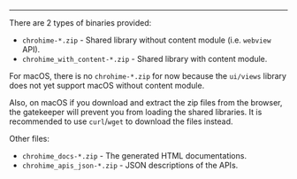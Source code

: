 ---

There are 2 types of binaries provided:

* `chrohime-*.zip` - Shared library without content module (i.e. `webview` API).
* `chrohime_with_content-*.zip` - Shared library with content module.

For macOS, there is no `chrohime-*.zip` for now because the `ui/views` library does not yet support macOS without content module.

Also, on macOS if you download and extract the zip files from the browser, the gatekeeper will prevent you from loading the shared libraries. It is recommended to use `curl`/`wget` to download the files instead.

Other files:

* `chrohime_docs-*.zip` - The generated HTML documentations.
* `chrohime_apis_json-*.zip` - JSON descriptions of the APIs.
